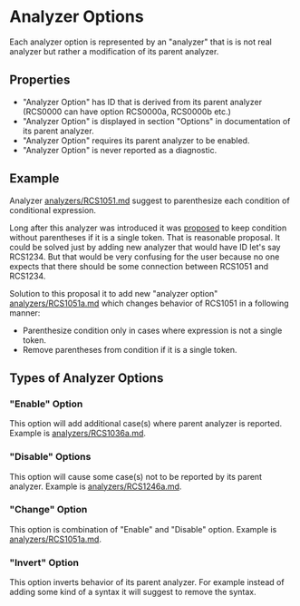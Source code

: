 ﻿# Analyzer Options

Each analyzer option is represented by an "analyzer" that is is not real analyzer but rather a modification of its parent analyzer.

## Properties

* "Analyzer Option" has ID that is derived from its parent analyzer (RCS0000 can have option RCS0000a, RCS0000b etc.)
* "Analyzer Option" is displayed in section "Options" in documentation of its parent analyzer.
* "Analyzer Option" requires its parent analyzer to be enabled.
* "Analyzer Option" is never reported as a diagnostic.

## Example

Analyzer [analyzers/RCS1051.md](RCS1051) suggest to parenthesize each condition of conditional expression.

Long after this analyzer was introduced it was [proposed](https://github.com/JosefPihrt/Roslynator/issues/169) to keep condition without parentheses if it is a single token.
That is reasonable proposal. It could be solved just by adding new analyzer that would have ID let's say RCS1234.
But that would be very confusing for the user because no one expects that there should be some connection between RCS1051 and RCS1234.

Solution to this proposal it to add new "analyzer option" [analyzers/RCS1051a.md](RCS1051a) which changes behavior of RCS1051 in a following manner:

* Parenthesize condition only in cases where expression is not a single token.
* Remove parentheses from condition if it is a single token.

## Types of Analyzer Options

### "Enable" Option 

This option will add additional case(s) where parent analyzer is reported. Example is [analyzers/RCS1036a.md](RCS1036a).

### "Disable" Options

This option will cause some case(s) not to be reported by its parent analyzer. Example is [analyzers/RCS1246a.md](RCS1246a).

### "Change" Option

This option is combination of "Enable" and "Disable" option. Example is [analyzers/RCS1051a.md](RCS1051a).

### "Invert" Option

This option inverts behavior of its parent analyzer. For example instead of adding some kind of a syntax
it will suggest to remove the syntax.
